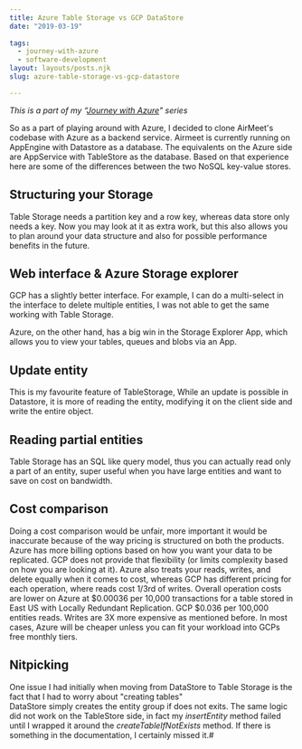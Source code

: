 ```yaml
---
title: Azure Table Storage vs GCP DataStore
date: "2019-03-19"
 
tags: 
  - journey-with-azure 
  - software-development
layout: layouts/posts.njk
slug: azure-table-storage-vs-gcp-datastore

---
```


_This is a part of my “_[_Journey with Azure_](/tag/journey-with-azure/)_" series_

So as a part of playing around with Azure, I decided to clone AirMeet's codebase with Azure as a backend service. Airmeet is currently running on AppEngine with Datastore as a database. The equivalents on the Azure side are AppService with TableStore as the database. Based on that experience here are some of the differences between the two NoSQL key-value stores.

## Structuring your Storage

Table Storage needs a partition key and a row key, whereas data store only needs a key. Now you may look at it as extra work, but this also allows you to plan around your data structure and also for possible performance benefits in the future.

## Web interface & Azure Storage explorer

GCP has a slightly better interface. For example, I can do a multi-select in the interface to delete multiple entities, I was not able to get the same working with Table Storage.

Azure, on the other hand, has a big win in the Storage Explorer App, which allows you to view your tables, queues and blobs via an App.

## Update entity

This is my favourite feature of TableStorage, While an update is possible in Datastore, it is more of reading the entity, modifying it on the client side and write the entire object.

## Reading partial entities

Table Storage has an SQL like query model, thus you can actually read only a part of an entity, super useful when you have large entities and want to save on cost on bandwidth.

## Cost comparison

Doing a cost comparison would be unfair, more important it would be inaccurate because of the way pricing is structured on both the products. Azure has more billing options based on how you want your data to be replicated. GCP does not provide that flexibility (or limits complexity based on how you are looking at it). Azure also treats your reads, writes, and delete equally when it comes to cost, whereas GCP has different pricing for each operation, where reads cost 1/3rd of writes. Overall operation costs are lower on Azure at $0.00036 per 10,000 transactions for a table stored in East US with Locally Redundant Replication. GCP $0.036 per 100,000 entities reads. Writes are 3X more expensive as mentioned before. In most cases, Azure will be cheaper unless you can fit your workload into GCPs free monthly tiers.

## Nitpicking

One issue I had initially when moving from DataStore to Table Storage is the fact that I had to worry about "creating tables"  
DataStore simply creates the entity group if does not exits. The same logic did not work on the TableStore side, in fact my _insertEntity_ method failed until I wrapped it around the _createTableIfNotExists_ method. If there is something in the documentation, I certainly missed it.#
